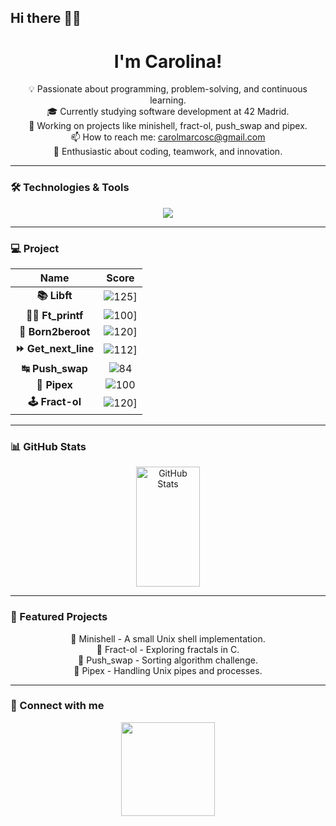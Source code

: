 ## Hi there 👋🏼


<div align="center">
  <h1 align="center">I'm Carolina! </h1>
</div>

<div align="center">

💡 Passionate about programming, problem-solving, and continuous learning.<br>
🎓 Currently studying software development at 42 Madrid.<br>
🚀 Working on projects like minishell, fract-ol, push_swap and pipex.<br>
📫 How to reach me: carolmarcosc@gmail.com<br>
💖 Enthusiastic about coding, teamwork, and innovation.<br>

</div>

---

### 🛠️ Technologies & Tools
<div align="center">
  <img src="https://skillicons.dev/icons?i=c,cpp,bash,github,vscode,linux" />
</div>

---

### 💻 Project
| Name | Score |
|:------:|:------------------:|
| **📚 Libft** | ![125](https://img.shields.io/badge/125-2ea44f)] |
| **✍🏼 Ft_printf** | ![100](https://img.shields.io/badge/100-2ea44f)] |
| **🤖 Born2beroot** | ![120](https://img.shields.io/badge/125-2ea44f)] |
| **⏩ Get_next_line** | ![112](https://img.shields.io/badge/112-2ea44f)] |
| **↹ Push_swap** | ![84](https://img.shields.io/badge/125-2ea44f) |
| **🧬 Pipex** | ![100](https://img.shields.io/badge/125-2ea44f) |
| **🕹️ Fract-ol** | ![120](https://img.shields.io/badge/125-2ea44f)] |


---

### 📊 GitHub Stats
<div align="center">
  <a href="https://github.com/camarcos">
    <img alt="GitHub Stats" src="https://denvercoder1-github-readme-stats.vercel.app/api?username=TuUsuario&show_icons=true&include_all_commits=true&theme=react&bg_color=0D1117&title_color=fff&icon_color=79ff97&hide_border=true" height="192" width="45%"/>
  </a>
</div>

---

### 📂 Featured Projects
<div align="center">
  🚧 Minishell - A small Unix shell implementation.<br>
  🎨 Fract-ol - Exploring fractals in C.<br>
  🔢 Push_swap - Sorting algorithm challenge.<br>
  📜 Pipex - Handling Unix pipes and processes.<br>
</div>

---

### 📌 Connect with me
<div align="center">
  <a href="https://www.linkedin.com/in/carolina-marcos-cárdaba/"><img src="https://img.shields.io/badge/LinkedIn-%230077B5.svg?&style=for-the-badge&logo=linkedin&logoColor=white" width="150"/></a>
</div>

